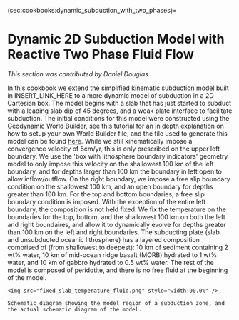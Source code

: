 (sec:cookbooks:dynamic_subduction_with_two_phases)=
# Dynamic 2D Subduction Model with Reactive Two Phase Fluid Flow

*This section was contributed by Daniel Douglas.*

In this cookbook we extend the simplified kinematic subduction model built in INSERT_LINK_HERE to a more dynamic model of subduction in a 2D Cartesian box. The model begins with a slab that has just started to subduct with a leading slab dip of 45 degrees, and a weak plate interface to facilitate subduction. The initial conditions for this model were constructed using the Geodynamic World Builder, see this [tutorial](https://gwb.readthedocs.io/en/latest/user_manual/cookbooks/simple_subduction_2d_cartesian/doc/README.html) for an in depth explanation on how to setup your own World Builder file, and the file used to generate this model can be found [here](https://www.github.com/geodynamics/aspect/blob/main/cookbooks/dynamic_subduction_with_two_phases/WORLDBUILDER_FILE.WB). While we still kinematically impose a convergence velocity of 5cm/yr, this is only prescribed on the upper left boundary. We use the 'box with lithosphere boundary indicators' geometry model to only impose this velocity on the shallowest 100 km of the left boundary, and for depths larger than 100 km the boundary in left open to allow inflow/outflow. On the right boundary, we impose a free slip boundary condition on the shallowest 100 km, and an open boundary for depths greater than 100 km. For the top and bottom boundaries, a free slip boundary condition is imposed. With the exception of the entire left boundary, the composition is not held fixed. We fix the temperature on the boundaries for the top, bottom, and the shallowest 100 km on both the left and right boundaires, and allow it to dynamically evolve for depths greater than 100 km on the left and right boundaries. The subducting plate (slab and unsubducted oceanic lithosphere) has a layered composition comprised of (from shallowest to deepest): 10 km of sediment containing 2 wt% water, 10 km of mid-ocean ridge basalt (MORB) hydrated to 1 wt% water, and 10 km of gabbro hydrated to 0.5 wt% water. The rest of the model is composed of peridotite, and there is no free fluid at the beginning of the model.

```{figure-md} fig:initial-temperature-hydration
<img src="fixed_slab_temperature_fluid.png" style="width:90.0%" />

Schematic diagram showing the model region of a subduction zone, and the actual schematic diagram of the model.
```
